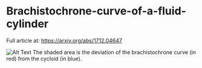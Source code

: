 # Brachistochrone-curve-of-a-fluid-cylinder
Full article at: https://arxiv.org/abs/1712.04647

![Alt Text](https://github.com/gsatallion8/Brachistochrone-curve-of-a-fluid-cylinder/blob/master/Brachistochrone%20.gif)
The shaded area is the deviation of the brachistochrone curve (in red) from the cycloid (in blue).
